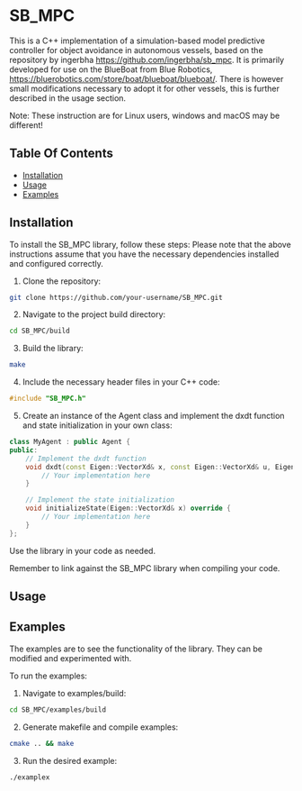 # SB_MPC
This is a C++ implementation of a simulation-based model predictive controller for object avoidance in autonomous vessels, based on the repository by ingerbha https://github.com/ingerbha/sb_mpc. It is primarily developed for use on the BlueBoat from Blue Robotics, https://bluerobotics.com/store/boat/blueboat/blueboat/. There is however small modifications necessary to adopt it for other vessels, this is further described in the usage section.

Note: These instruction are for Linux users, windows and macOS may be different!

## Table Of Contents
- [Installation](#installation)
- [Usage](#usage)
- [Examples](#examples)

## Installation
To install the SB_MPC library, follow these steps:
Please note that the above instructions assume that you have the necessary dependencies installed and configured correctly.

1. Clone the repository:
```bash
git clone https://github.com/your-username/SB_MPC.git
```

2. Navigate to the project build directory:
```bash
cd SB_MPC/build
```

3. Build the library:
```bash
make
```

4. Include the necessary header files in your C++ code:
```cpp
#include "SB_MPC.h"
```

5. Create an instance of the Agent class and implement the dxdt function and state initialization in your own class:
```cpp
class MyAgent : public Agent {
public:
    // Implement the dxdt function
    void dxdt(const Eigen::VectorXd& x, const Eigen::VectorXd& u, Eigen::VectorXd& dx) override {
        // Your implementation here
    }

    // Implement the state initialization
    void initializeState(Eigen::VectorXd& x) override {
        // Your implementation here
    }
};
```

Use the library in your code as needed.

Remember to link against the SB_MPC library when compiling your code.

## Usage

## Examples

The examples are to see the functionality of the library. They can be modified and experimented with.

To run the examples:

1. Navigate to examples/build:
```bash
cd SB_MPC/examples/build
```

2. Generate makefile and compile examples:
```bash
cmake .. && make
```

3. Run the desired example:
```bash
./examplex
```
